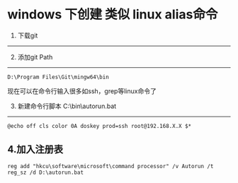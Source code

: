 ﻿windows 下创建 类似 linux alias命令
==========

1. 下载git
---------


2. 添加git Path
--------

	D:\Program Files\Git\mingw64\bin
	

现在可以在命令行输入很多如ssh，grep等linux命令了
	
3. 新建命令行脚本 C:\bin\autorun.bat
---

`
	@echo off
	cls
	color 0A
	doskey prod=ssh root@192.168.X.X $*
`

4.加入注册表
------

	reg add "hkcu\software\microsoft\command processor" /v Autorun /t reg_sz /d D:\autorun.bat